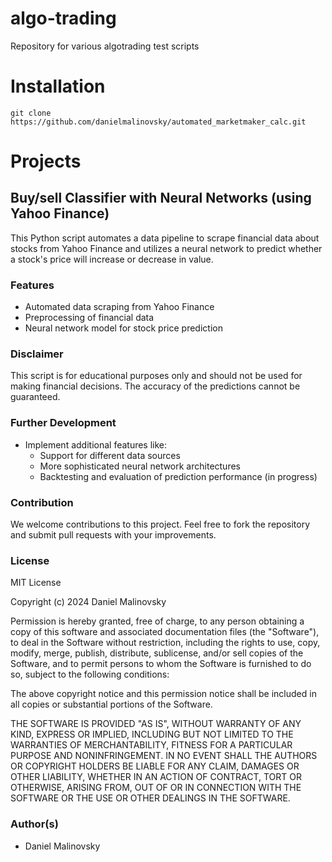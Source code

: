 # algo-trading
Repository for various algotrading test scripts

# Installation

```
git clone https://github.com/danielmalinovsky/automated_marketmaker_calc.git
```
# Projects

## Buy/sell Classifier with Neural Networks (using Yahoo Finance)

This Python script automates a data pipeline to scrape financial data about stocks from Yahoo Finance and utilizes a neural network to predict whether a stock's price will increase or decrease in value.

### Features

* Automated data scraping from Yahoo Finance
* Preprocessing of financial data
* Neural network model for stock price prediction

### Disclaimer

This script is for educational purposes only and should not be used for making financial decisions. The accuracy of the predictions cannot be guaranteed.

### Further Development

* Implement additional features like:
    * Support for different data sources
    * More sophisticated neural network architectures
    * Backtesting and evaluation of prediction performance (in progress)

### Contribution

We welcome contributions to this project. Feel free to fork the repository and submit pull requests with your improvements.

### License

MIT License

Copyright (c) 2024 Daniel Malinovsky

Permission is hereby granted, free of charge, to any person obtaining a copy of this software and associated documentation files (the "Software"), to deal in the Software without restriction, including the rights to use, copy, modify, merge, publish, distribute, sublicense, and/or sell copies of the Software, and to permit persons to whom the Software is furnished to do so, subject to the following conditions:

The above copyright notice and this permission notice shall be included in all copies or substantial portions of the Software.

THE SOFTWARE IS PROVIDED "AS IS", WITHOUT WARRANTY OF ANY KIND, EXPRESS OR IMPLIED, INCLUDING BUT NOT LIMITED TO THE WARRANTIES OF MERCHANTABILITY, FITNESS FOR A PARTICULAR PURPOSE AND NONINFRINGEMENT. IN NO EVENT SHALL THE AUTHORS OR COPYRIGHT HOLDERS BE LIABLE FOR ANY CLAIM, DAMAGES OR OTHER LIABILITY, WHETHER IN AN ACTION OF CONTRACT, TORT OR OTHERWISE, ARISING FROM, OUT OF OR IN CONNECTION WITH THE SOFTWARE OR THE USE OR OTHER DEALINGS IN THE SOFTWARE.

### Author(s)

* Daniel Malinovsky
